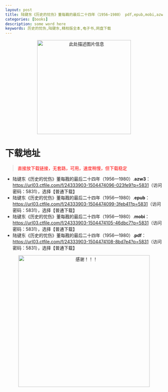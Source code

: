 ```yaml
---
layout: post
title: 陆键东《历史的忧伤》董每戡的最后二十四年（1956—1980） pdf,epub,mobi,azw3 电子书网盘下载
categories: [books]
description: some word here
keywords: 历史的忧伤,陆键东,精校版全本,电子书,网盘下载
---
```


<div align="center"><img src="https://qweree.cn/wp-content/uploads/2025/05/li-shi-de-you-shang-tuya.jpg" alt="此处描述图片信息" width="300px" height="auto"></div>

# 下载地址

> <p style="color:red" >直接放下载链接，无套路，可用，速度稍慢，但下载稳定</p>

- 陆键东《历史的忧伤》董每戡的最后二十四年（1956—1980）.**azw3**：<https://url03.ctfile.com/f/24333903-1504474096-023fe9?p=5831>（访问密码：5831），选择【普通下载】
- 陆键东《历史的忧伤》董每戡的最后二十四年（1956—1980）.**epub**：<https://url03.ctfile.com/f/24333903-1504474099-3feb41?p=5831>（访问密码：5831），选择【普通下载】
- 陆键东《历史的忧伤》董每戡的最后二十四年（1956—1980）.**mobi**：<https://url03.ctfile.com/f/24333903-1504474105-46dbc7?p=5831>（访问密码：5831），选择【普通下载】
- 陆键东《历史的忧伤》董每戡的最后二十四年（1956—1980）.**pdf**：<https://url03.ctfile.com/f/24333903-1504474108-8bd7e4?p=5831>（访问密码：5831），选择【普通下载】

<div align="center"><img src="https://pic.imgdb.cn/item/6707df6bd29ded1a8ce37031.gif" alt="感谢！！！" width="420px" height="auto"/></div>
